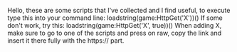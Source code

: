   Hello, these are some scripts that I've collected and I find useful, to execute type this into your command line:
loadstring(game:HttpGet('X'))()
  If some don't work, try this:
loadstring(game:HttpGet('X', true))()
  When adding X, make sure to go to one of the scripts and press on raw, copy the link and insert it there fully with the https:// part.
